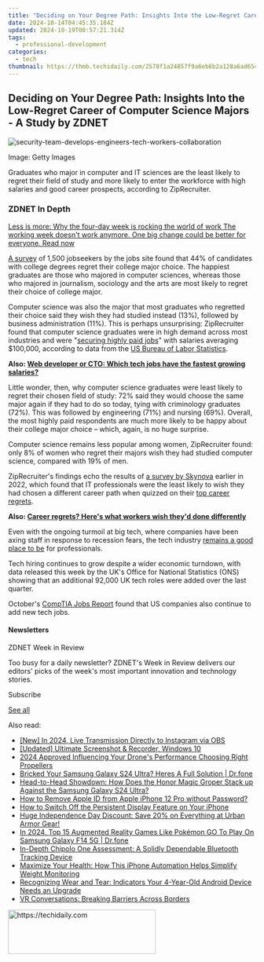 ```yaml
---
title: "Deciding on Your Degree Path: Insights Into the Low-Regret Career of Computer Science Majors - A Study by ZDNET"
date: 2024-10-14T04:45:35.184Z
updated: 2024-10-19T00:57:21.314Z
tags:
  - professional-development
categories:
  - tech
thumbnail: https://thmb.techidaily.com/2578f1a24857f9a6eb6b2a128a6ad654566c55aa5ea03b53b5e2dc79ce42b7e1.jpg
---
```


## Deciding on Your Degree Path: Insights Into the Low-Regret Career of Computer Science Majors - A Study by ZDNET

![security-team-develops-engineers-tech-workers-collaboration](https://www.zdnet.com/a/img/resize/8606eea67b6b86d4a07dbb5d8b17a96db7d020f1/2022/07/14/ae5ff5ba-f709-422f-a2da-6c71a0abe6df/security-team-develops-engineers-tech-workers-collaboration.jpg?auto=webp&width=1280)

Image: Getty Images

Graduates who major in computer and IT sciences are the least likely to regret their field of study and more likely to enter the workforce with high salaries and good career prospects, according to ZipRecruiter.

### **ZDNET** In Depth

[Less is more: Why the four-day week is rocking the world of work The working week doesn't work anymore. One big change could be better for everyone.  Read now](https://www.zdnet.com/article/less-is-more-why-the-four-day-week-rocking-the-world-of-work/)

[A survey](https://www.ziprecruiter.com/blog/regret-free-college-majors/) of 1,500 jobseekers by the jobs site found that 44% of candidates with college degrees regret their college major choice. The happiest graduates are those who majored in computer sciences, whereas those who majored in journalism, sociology and the arts are most likely to regret their choice of college major.

Computer science was also the major that most graduates who regretted their choice said they wish they had studied instead (13%), followed by business administration (11%). This is perhaps unsurprising: ZipRecruiter found that computer science graduates were in high demand across most industries and were "[securing highly paid jobs](https://www.zdnet.com/article/salary-freezes-and-a-return-to-the-office-not-for-software-developers/)" with salaries averaging $100,000, according to data from the [US Bureau of Labor Statistics](https://www.bls.gov/oes/current/oes150000.htm#nat). 

**Also: [Web developer or CTO: Which tech jobs have the fastest growing salaries?](https://www.zdnet.com/article/developers-heres-how-much-your-programming-skills-are-worth-right-now/)**

Little wonder, then, why computer science graduates were least likely to regret their chosen field of study: 72% said they would choose the same major again if they had to do so today, tying with criminology graduates (72%). This was followed by engineering (71%) and nursing (69%). Overall, the most highly paid respondents are much more likely to be happy about their college major choice – which, again, is no huge surprise.

Computer science remains less popular among women, ZipRecruiter found: only 8% of women who regret their majors wish they had studied computer science, compared with 19% of men.

ZipRecruiter's findings echo the results of [a survey by Skynova](https://www.skynova.com/blog/areas-of-your-career-you-would-do-over) earlier in 2022, which found that IT professionals were the least likely to wish they had chosen a different career path when quizzed on their [top career regrets](https://www.zdnet.com/education/professional-development/career-regrets-heres-what-workers-wish-theyd-done-differently/).

**Also: [Career regrets? Here's what workers wish they'd done differently](https://www.zdnet.com/education/professional-development/career-regrets-heres-what-workers-wish-theyd-done-differently/)**

Even with the ongoing turmoil at big tech, where companies have been axing staff in response to recession fears, the tech industry [remains a good place to be](https://www.zdnet.com/article/hiring-or-firing-why-job-cuts-at-big-tech-dont-show-the-true-picture/) for professionals.

Tech hiring continues to grow despite a wider economic turndown, with data released this week by the UK's Office for National Statistics (ONS) showing that an additional 92,000 UK tech roles were added over the last quarter.

October's [CompTIA Jobs Report](https://www.comptia.org/content/tech-jobs-report) found that US companies also continue to add new tech jobs.

#### Newsletters

ZDNET Week in Review

Too busy for a daily newsletter? ZDNET's Week in Review delivers our editors' picks of the week's most important innovation and technology stories.

 Subscribe

[See all](https://www.zdnet.com/newsletters/)

<ins class="adsbygoogle"
     style="display:block"
     data-ad-format="autorelaxed"
     data-ad-client="ca-pub-7571918770474297"
     data-ad-slot="1223367746"></ins>

<ins class="adsbygoogle"
     style="display:block"
     data-ad-client="ca-pub-7571918770474297"
     data-ad-slot="8358498916"
     data-ad-format="auto"
     data-full-width-responsive="true"></ins>

<span class="atpl-alsoreadstyle">Also read:</span>
<div><ul>
<li><a href="https://screen-mirroring-recording.techidaily.com/new-in-2024-live-transmission-directly-to-instagram-via-obs/"><u>[New] In 2024, Live Transmission Directly to Instagram via OBS</u></a></li>
<li><a href="https://screen-sharing-recording.techidaily.com/updated-ultimate-screenshot-and-recorder-windows-10/"><u>[Updated] Ultimate Screenshot & Recorder, Windows 10</u></a></li>
<li><a href="https://some-techniques.techidaily.com/2024-approved-influencing-your-drones-performance-choosing-right-propellers/"><u>2024 Approved Influencing Your Drone's Performance Choosing Right Propellers</u></a></li>
<li><a href="https://howto.techidaily.com/bricked-your-samsung-galaxy-s24-ultra-heres-a-full-solution-drfone-by-drfone-fix-android-problems-fix-android-problems/"><u>Bricked Your Samsung Galaxy S24 Ultra? Heres A Full Solution | Dr.fone</u></a></li>
<li><a href="https://techno-recovery.techidaily.com/head-to-head-showdown-how-does-the-honor-magic-groper-stack-up-against-the-samsung-galaxy-s24-ultra/"><u>Head-to-Head Showdown: How Does the Honor Magic Groper Stack up Against the Samsung Galaxy S24 Ultra?</u></a></li>
<li><a href="https://apple-account.techidaily.com/how-to-remove-apple-id-from-apple-iphone-12-pro-without-password-by-drfone-ios/"><u>How to Remove Apple ID from Apple iPhone 12 Pro without Password?</u></a></li>
<li><a href="https://techno-recovery.techidaily.com/how-to-switch-off-the-persistent-display-feature-on-your-iphone/"><u>How to Switch Off the Persistent Display Feature on Your iPhone</u></a></li>
<li><a href="https://techno-recovery.techidaily.com/huge-independence-day-discount-save-20-on-everything-at-urban-armor-gear/"><u>Huge Independence Day Discount: Save 20% on Everything at Urban Armor Gear!</u></a></li>
<li><a href="https://change-location.techidaily.com/in-2024-top-15-augmented-reality-games-like-pokemon-go-to-play-on-samsung-galaxy-f14-5g-drfone-by-drfone-virtual-android/"><u>In 2024, Top 15 Augmented Reality Games Like Pokémon GO To Play On Samsung Galaxy F14 5G | Dr.fone</u></a></li>
<li><a href="https://techno-recovery.techidaily.com/in-depth-chipolo-one-assessment-a-solidly-dependable-bluetooth-tracking-device/"><u>In-Depth Chipolo One Assessment: A Solidly Dependable Bluetooth Tracking Device</u></a></li>
<li><a href="https://techno-recovery.techidaily.com/maximize-your-health-how-this-iphone-automation-helps-simplify-weight-monitoring/"><u>Maximize Your Health: How This iPhone Automation Helps Simplify Weight Monitoring</u></a></li>
<li><a href="https://techno-recovery.techidaily.com/recognizing-wear-and-tear-indicators-your-4-year-old-android-device-needs-an-upgrade/"><u>Recognizing Wear and Tear: Indicators Your 4-Year-Old Android Device Needs an Upgrade</u></a></li>
<li><a href="https://mondly-stories.techidaily.com/vr-conversations-breaking-barriers-across-borders/"><u>VR Conversations: Breaking Barriers Across Borders</u></a></li>
</ul></div>

<!-- affiliate ads begin -->
<a href="https://laganoo.pxf.io/c/5597632/1521325/16446" target="_top" id="1521325">
  <img src="//a.impactradius-go.com/display-ad/16446-1521325" border="0" alt="https://techidaily.com" width="300" height="90"/>
</a>
<img height="0" width="0" src="https://laganoo.pxf.io/i/5597632/1521325/16446" style="position:absolute;visibility:hidden;" border="0" />
<!-- affiliate ads end -->

